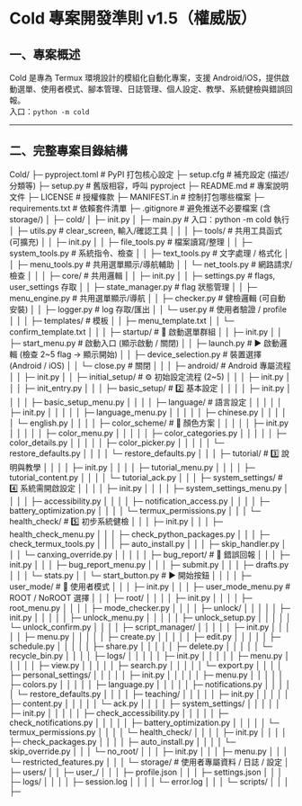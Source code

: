 # Cold 專案開發準則 v1.5（權威版）

## 一、專案概述
Cold 是專為 Termux 環境設計的模組化自動化專案，支援 Android/iOS，提供啟動選單、使用者模式、腳本管理、日誌管理、個人設定、教學、系統健檢與錯誤回報。  
入口：`python -m cold`  

---

## 二、完整專案目錄結構

Cold/
├─ pyproject.toml # PyPI 打包核心設定
├─ setup.cfg # 補充設定 (描述/分類等)
├─ setup.py # 舊版相容，呼叫 pyproject
├─ README.md # 專案說明文件
├─ LICENSE # 授權條款
├─ MANIFEST.in # 控制打包哪些檔案
├─ requirements.txt # 依賴套件清單
├─ .gitignore # 避免推送不必要檔案 (含 storage/)
│
├─ cold/
│ ├─ init.py
│ ├─ main.py # 入口：python -m cold 執行
│ ├─ utils.py # clear_screen, 輸入/確認工具
│ │
│ ├─ tools/ # 共用工具函式 (可擴充)
│ │ ├─ init.py
│ │ ├─ file_tools.py # 檔案讀寫/整理
│ │ ├─ system_tools.py # 系統指令、檢查
│ │ ├─ text_tools.py # 文字處理 / 格式化
│ │ ├─ menu_tools.py # 共用選單顯示/導航輔助
│ │ └─ net_tools.py # 網路請求/檢查
│ │
│ ├─ core/ # 共用邏輯
│ │ ├─ init.py
│ │ ├─ settings.py # flags, user_settings 存取
│ │ ├─ state_manager.py # flag 狀態管理
│ │ ├─ menu_engine.py # 共用選單顯示/導航
│ │ ├─ checker.py # 健檢邏輯 (可自動安裝)
│ │ ├─ logger.py # log 存取/匯出
│ │ └─ user.py # 使用者驗證 / profile
│ │
│ ├─ templates/ # 模板
│ │ ├─ menu_template.txt
│ │ └─ confirm_template.txt
│ │
│ ├─ startup/ # 🔌 啟動選單群組
│ │ ├─ init.py
│ │ ├─ start_menu.py # 啟動入口 (顯示啟動 / 關閉)
│ │ ├─ launch.py # ▶️ 啟動邏輯 (檢查 2~5 flag → 顯示開始)
│ │ ├─ device_selection.py # 裝置選擇 (Android / iOS)
│ │ └─ close.py # 關閉
│ │
│ ├─ android/ # Android 專屬流程
│ │ ├─ init.py
│ │ ├─ initial_setup/ # ⚙️ 初始設定流程 (2~5)
│ │ │ ├─ init.py
│ │ │ ├─ init_entry.py
│ │ │ ├─ basic_setup/ # 2️⃣ 基本設定
│ │ │ │ ├─ init.py
│ │ │ │ ├─ basic_setup_menu.py
│ │ │ │ ├─ language/ # 語言設定
│ │ │ │ │ ├─ init.py
│ │ │ │ │ ├─ language_menu.py
│ │ │ │ │ ├─ chinese.py
│ │ │ │ │ └─ english.py
│ │ │ │ ├─ color_scheme/ # 🎨 顏色方案
│ │ │ │ │ ├─ init.py
│ │ │ │ │ ├─ color_menu.py
│ │ │ │ │ ├─ color_categories.py
│ │ │ │ │ ├─ color_details.py
│ │ │ │ │ ├─ color_picker.py
│ │ │ │ │ └─ restore_defaults.py
│ │ │ │ └─ restore_defaults.py
│ │ │ ├─ tutorial/ # 3️⃣ 說明與教學
│ │ │ │ ├─ init.py
│ │ │ │ ├─ tutorial_menu.py
│ │ │ │ ├─ tutorial_content.py
│ │ │ │ └─ tutorial_ack.py
│ │ │ ├─ system_settings/ # 4️⃣ 系統需開啟設定
│ │ │ │ ├─ init.py
│ │ │ │ ├─ system_settings_menu.py
│ │ │ │ ├─ accessibility.py
│ │ │ │ ├─ notification_access.py
│ │ │ │ ├─ battery_optimization.py
│ │ │ │ └─ termux_permissions.py
│ │ │ └─ health_check/ # 5️⃣ 初步系統健檢
│ │ │ ├─ init.py
│ │ │ ├─ health_check_menu.py
│ │ │ ├─ check_python_packages.py
│ │ │ ├─ check_termux_tools.py
│ │ │ ├─ auto_install.py
│ │ │ ├─ skip_handler.py
│ │ │ └─ canxing_override.py
│ │ │
│ │ ├─ bug_report/ # 🐞 錯誤回報
│ │ │ ├─ init.py
│ │ │ ├─ bug_report_menu.py
│ │ │ ├─ submit.py
│ │ │ ├─ drafts.py
│ │ │ └─ stats.py
│ │ └─ start_button.py # ▶️ 開始按鈕
│ │
│ │ ├─ user_mode/ # 👤 使用者模式
│ │ │ ├─ init.py
│ │ │ ├─ user_mode_menu.py # ROOT / NoROOT 選擇
│ │ │ ├─ root/
│ │ │ │ ├─ init.py
│ │ │ │ ├─ root_menu.py
│ │ │ │ ├─ mode_checker.py
│ │ │ │ ├─ unlock/
│ │ │ │ │ ├─ init.py
│ │ │ │ │ ├─ unlock_menu.py
│ │ │ │ │ ├─ unlock_setup.py
│ │ │ │ │ └─ unlock_confirm.py
│ │ │ │ ├─ script_manager/
│ │ │ │ │ ├─ init.py
│ │ │ │ │ ├─ menu.py
│ │ │ │ │ ├─ create.py
│ │ │ │ │ ├─ edit.py
│ │ │ │ │ ├─ schedule.py
│ │ │ │ │ ├─ share.py
│ │ │ │ │ ├─ delete.py
│ │ │ │ │ └─ recycle_bin.py
│ │ │ │ ├─ logs/
│ │ │ │ │ ├─ init.py
│ │ │ │ │ ├─ menu.py
│ │ │ │ │ ├─ view.py
│ │ │ │ │ ├─ search.py
│ │ │ │ │ └─ export.py
│ │ │ │ ├─ personal_settings/
│ │ │ │ │ ├─ init.py
│ │ │ │ │ ├─ menu.py
│ │ │ │ │ ├─ colors.py
│ │ │ │ │ ├─ language.py
│ │ │ │ │ ├─ notifications.py
│ │ │ │ │ └─ restore_defaults.py
│ │ │ │ ├─ teaching/
│ │ │ │ │ ├─ init.py
│ │ │ │ │ ├─ content.py
│ │ │ │ │ └─ ack.py
│ │ │ │ ├─ system_settings/
│ │ │ │ │ ├─ init.py
│ │ │ │ │ ├─ check_accessibility.py
│ │ │ │ │ ├─ check_notifications.py
│ │ │ │ │ ├─ battery_optimization.py
│ │ │ │ │ └─ termux_permissions.py
│ │ │ │ └─ health_check/
│ │ │ │ ├─ init.py
│ │ │ │ ├─ check_packages.py
│ │ │ │ ├─ auto_install.py
│ │ │ │ └─ skip_override.py
│ │ │ └─ no_root/
│ │ │ ├─ init.py
│ │ │ ├─ menu.py
│ │ │ └─ restricted_features.py
│ │
│ └─ storage/ # 使用者專屬資料 / 日誌 / 設定
│ ├─ users/
│ │ ├─ user_<id>/
│ │ │ ├─ profile.json
│ │ │ ├─ settings.json
│ │ │ ├─ logs/
│ │ │ │ ├─ session.log
│ │ │ │ └─ error.log
│ │ │ └─ scripts/
│ │ │ ├─ <script>.py
│ │ │ └─ recycle_bin/
│ │ │ └─ <deleted_script>.py
│ │ └─ ...
│ └─ admin/ # 管理者統計 / 全域日誌
│ ├─ system_stats.json
│ └─ all_logs/
│ └─ <log_file>.log

yaml
複製程式碼

---

## 三、操作與啟動流程

### 1️⃣ 啟動選單

=== Cold 系統 ===
🚀 開始
👤 使用者模式
⚙️ 基本設定
📖 說明與教學
📱 系統需開啟設定
🧪 系統健檢
🚪 離開
🐞 錯誤回報
markdown
複製程式碼

- 使用者必須先完成 2~5 初始設定後才能按「開始」
- 所有重要操作均需二次確認 (Y/N)
- 系統自動保存所有日誌與設定

### 2️⃣ 初始設定流程（2~5）

- **2️⃣ 基本設定**：語言、顏色方案、恢復預設  
- **3️⃣ 說明與教學**：閱讀確認  
- **4️⃣ 系統需開啟設定**：無障礙、通知、電池優化、Termux 權限  
- **5️⃣ 系統健檢**：檢查 Python 套件、Termux 工具，可自動安裝，`canxing` 強制跳過  

### 3️⃣ 使用者模式

- **👑 管理者**
  - 使用者管理、系統維護、腳本管理、統計  
- **👤 普通使用者**
  - ROOT / NoROOT 選擇
  - 腳本管理、日誌查看/匯出、個人設定、教學、系統設定、健檢、離開、錯誤回報  

---

## 四、介面美化規範

- 標題與分隔：`=== 標題 ===`  
- 錯誤訊息：紅色  
- 成功訊息：綠色  
- 提示訊息：黃色  
- 標題文字：青色  
- 所有操作需確認並保存  
- 每次切換畫面自動清空  

---

## 五、日誌與錯誤回報

- 使用者日誌自動上傳，管理者可查看全部  
- 錯誤回報選單：
  - 健檢錯誤 → 自動上傳日誌  
  - 手動回報 → 標題 + 詳細描述 + 是否附加日誌  
- 所有操作會紀錄時間戳  

---

## 六、模組化與擴充

- Cold 核心模組：`core/`, `tools/`, `startup/`, `android/`, `storage/`  
- 工具模組可自由新增 `.py`  
- 選單、設定、教學、日誌均可擴充  
- 支援 PyPI / pip 安裝與更新  

---

## 七、PyPI / pip 發佈規範

- `python -m build` 打包  
- `twine upload dist/*` 上傳  
- `pip install Cold` 或 `pip install --upgrade Cold` 安裝/更新  
- `pyproject.toml` 與 `setup.cfg` 控制元資料  
- `MANIFEST.in` 控制打包檔案  
- `requirements.txt` 列出依賴套件  

---

## 八、Cold 操作規範

1. 任何重要操作需二次確認 (Y/N)  
2. 所有資料與日誌自動保存  
3. 強制跳過關鍵字：`canxing`  
4. ROOT 模式可解鎖手機密碼，NoROOT 提示使用者自行操作  
5. 所有初始設定 2~5 完成後才可按「開始」  
6. 支援自動安裝缺少的套件或提示手動安裝  
7. 日誌保存路徑：`storage/users/<user_id>/logs`  
8. 管理者可查看所有使用者日誌與系統統計  

---

## 九、其他說明

- Cold 專案僅於 Termux 執行  
- 支援 git update、自動保存、PyPI 上傳  
- 介面統一科技感、乾淨整潔  
- 可自由新增腳本、工具模組、選單與教學內容  
- 所有選單與流程可快速擴充  
